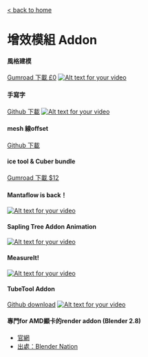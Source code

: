 [< back to home](README.md)

增效模組 Addon
===

#### 風格建模
[Gumroad 下載 £0](https://gumroad.com/l/BY-GEN?fbclid=IwAR0V3m318owBeV8dighpsA_BAJM-whzrrURC_UlMhDiPyAF6jjDFoWEh__4)
[![Alt text for your video](http://img.youtube.com/vi/PwfSlPpBfbw/0.jpg)](http://www.youtube.com/watch?v=PwfSlPpBfbw)

#### 手寫字
[Github 下載](https://github.com/Shriinivas/writinganimation)
[![Alt text for your video](http://img.youtube.com/vi/WZVMPuyfYTM/0.jpg)](http://www.youtube.com/watch?v=WZVMPuyfYTM)

#### mesh 線offset
[Github 下載](https://github.com/Begalov/mesh_offset_edges?fbclid=IwAR1LpUg4eygOVOTB-BfipZeHKfEIc50SvWUKwWXif6jXqQTacyDWVZ10u7o)

#### ice tool & Cuber bundle
[Gumroad 下載 $12](https://gumroad.com/l/icecube/83izits)


#### Mantaflow is back！
[![Alt text for your video](http://img.youtube.com/vi/UUfRAG25No8/0.jpg)](http://www.youtube.com/watch?v=UUfRAG25No8)

#### Sapling Tree Addon Animation
[![Alt text for your video](http://img.youtube.com/vi/IwDwPxNund0/0.jpg)](http://www.youtube.com/watch?v=IwDwPxNund0)

#### MeasureIt!
[![Alt text for your video](http://img.youtube.com/vi/q3yjh0U6OfE/0.jpg)](http://www.youtube.com/watch?v=q3yjh0U6OfE)

#### TubeTool Addon
[Github download](https://github.com/zeffii/TubeTool)
[![Alt text for your video](http://img.youtube.com/vi/OYTGJ7MSMYU/0.jpg)](http://www.youtube.com/watch?v=OYTGJ7MSMYU)

#### 專門for AMD顯卡的render addon (Blender 2.8)
- [官網](https://www.amd.com/en/technologies/radeon-prorender-downloads)
- [出處：Blender Nation](https://www.blendernation.com/2019/04/10/amd-prorender-addon-for-blender-2-80/)
